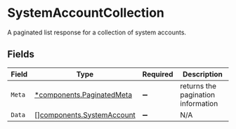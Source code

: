 # SystemAccountCollection

A paginated list response for a collection of system accounts.


## Fields

| Field                                                                  | Type                                                                   | Required                                                               | Description                                                            |
| ---------------------------------------------------------------------- | ---------------------------------------------------------------------- | ---------------------------------------------------------------------- | ---------------------------------------------------------------------- |
| `Meta`                                                                 | [*components.PaginatedMeta](../../models/components/paginatedmeta.md)  | :heavy_minus_sign:                                                     | returns the pagination information                                     |
| `Data`                                                                 | [][components.SystemAccount](../../models/components/systemaccount.md) | :heavy_minus_sign:                                                     | N/A                                                                    |